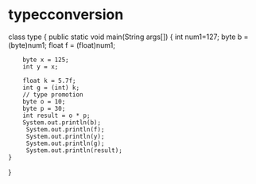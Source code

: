 # typecconversion
class type
{
    public static void main(String args[])
    {
        int num1=127;
        byte b = (byte)num1;
        float f = (float)num1;

        byte x = 125;
        int y = x;

        float k = 5.7f;
        int g = (int) k;
        // type promotion
        byte o = 10;
        byte p = 30;
        int result = o * p;
        System.out.println(b);
         System.out.println(f);
         System.out.println(y);
         System.out.println(g);
         System.out.println(result);
    }
}
